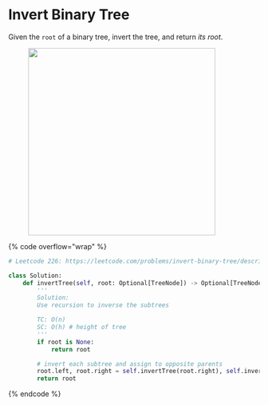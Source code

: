 # Invert Binary Tree

Given the `root` of a binary tree, invert the tree, and return _its root_.&#x20;

<figure><img src="../.gitbook/assets/Screenshot 2024-09-22 at 7.50.47 AM.png" alt="" width="375"><figcaption></figcaption></figure>

{% code overflow="wrap" %}
```python
# Leetcode 226: https://leetcode.com/problems/invert-binary-tree/description/

class Solution:
    def invertTree(self, root: Optional[TreeNode]) -> Optional[TreeNode]:
        '''
        Solution: 
        Use recursion to inverse the subtrees

        TC: O(n)
        SC: O(h) # height of tree
        '''
        if root is None:
            return root

        # invert each subtree and assign to opposite parents
        root.left, root.right = self.invertTree(root.right), self.invertTree(root.left)
        return root
```
{% endcode %}
